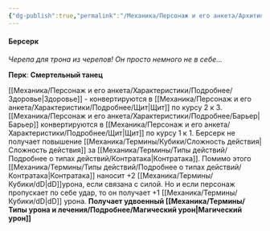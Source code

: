 ```yaml
---
{"dg-publish":true,"permalink":"/Механика/Персонаж и его анкета/Архитипы персонжей/Подробнее/Берсерк/","noteIcon":"","created":"2025-09-03T17:54:26.419+03:00","updated":"2025-09-03T18:03:01.167+03:00"}
---
```



#### Берсерк
*Черепа для трона из черепов! Он просто немного не в себе...*  

**Перк**: **Смертельный танец**

[[Механика/Персонаж и его анкета/Характеристики/Подробнее/Здоровье\|Здоровье]] - конвертируются в [[Механика/Персонаж и его анкета/Характеристики/Подробнее/Щит\|Щит]] по курсу 2 к 3. [[Механика/Персонаж и его анкета/Характеристики/Подробнее/Барьер\|Барьер]] конвертируются в [[Механика/Персонаж и его анкета/Характеристики/Подробнее/Щит\|Щит]] по курсу 1 к 1.
Берсерк не получает повышение [[Механика/Термины/Кубики/Сложность действия\|Сложность действия]] за [[Механика/Термины/Типы действий/Подробнее о типах действий/Контратака\|Контратака]]. Помимо этого [[Механика/Термины/Типы действий/Подробнее о типах действий/Контратака\|Контратака]] наносит +2 [[Механика/Термины/Кубики/dD\|dD]]урона, если связана с силой. Но и если персонаж пропускает по себе удар, то он получает +1 [[Механика/Термины/Кубики/dD\|dD]] урона. 
**Получает удвоенный [[Механика/Термины/Типы урона и лечения/Подробнее/Магический урон\|Магический урон]]**